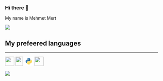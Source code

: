 ### Hi there 👋

My name is Mehmet Mert

<img src="https://github-readme-stats.vercel.app/api?username=mehmet-mert&show_icons=true&theme=radical">
<br><h2>My prefeered languages</h2>
<hr>
<p>
  <a target="_blank" rel="noopener noreferrer" href="https://user-images.githubusercontent.com/74713937/110069833-bd9b5f80-7d89-11eb-9982-e008f629d27c.png"><img src="https://user-images.githubusercontent.com/74713937/110069833-bd9b5f80-7d89-11eb-9982-e008f629d27c.png" width="30px" height="30px" style="max-width:100%;"></a>
   <a target="_blank" rel="noopener noreferrer" href="https://upload.wikimedia.org/wikipedia/commons/thumb/d/d5/CSS3_logo_and_wordmark.svg/1200px-CSS3_logo_and_wordmark.svg.png"><img src="https://upload.wikimedia.org/wikipedia/commons/thumb/d/d5/CSS3_logo_and_wordmark.svg/1200px-CSS3_logo_and_wordmark.svg.png" width="25px" height="30px" style="max-width:100%;"></a> 
  <a target="_blank" rel="noopener noreferrer" href="https://raw.githubusercontent.com/github/explore/ccc16358ac4530c6a69b1b80c7223cd2744dea83/topics/python/python.png"><img src="https://raw.githubusercontent.com/github/explore/ccc16358ac4530c6a69b1b80c7223cd2744dea83/topics/python/python.png" width="30px" height="30px" style="max-width:100%;"></a> 
  <a target="_blank" rel="noopener noreferrer" href="https://camo.githubusercontent.com/8d56e87edf99e89bfc457cd62462e0b7aae19e6b197b1df5c542d474d8d76f81/68747470733a2f2f646576656c6f7065722e6665646f726170726f6a6563742e6f72672f7374617469632f6c6f676f2f6373686172702e706e67"><img src="https://camo.githubusercontent.com/8d56e87edf99e89bfc457cd62462e0b7aae19e6b197b1df5c542d474d8d76f81/68747470733a2f2f646576656c6f7065722e6665646f726170726f6a6563742e6f72672f7374617469632f6c6f676f2f6373686172702e706e67" width="30px" height="30px" style="max-width:100%;"></a>
</p>
<img src="https://github-readme-stats.vercel.app/api/top-langs/?username=mehmet-mert&layout=compact)](https://github.com/anuraghazra/github-readme-stats)">
